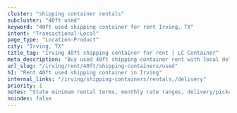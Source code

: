 ```yaml
---
cluster: "shipping container rentals"
subcluster: "40ft used"
keyword: "40ft used shipping container for rent Irving, TX"
intent: "Transactional-Local"
page_type: "Location-Product"
city: "Irving, TX"
title_tag: "Irving 40ft shipping container for rent | LC Container"
meta_description: "Buy used 40ft shipping container rent with local delivery in Irving, TX. LC Container — local Since 2003. Request a fast quote today."
url_slug: "/irving/rent/40ft/shipping-containers/used"
h1: "Rent 40ft used shipping container in Irving"
internal_links: "/irving/shipping-containers/rentals,/delivery"
priority: 1
notes: "State minimum rental terms, monthly rate ranges, delivery/pickup fees, service area."
noindex: false
---
```


<!-- TODO: Add unique city/inventory copy, images, and internal links here. -->
